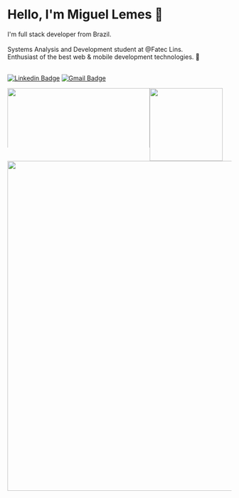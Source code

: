 # Hello, I'm Miguel Lemes 👋

<div>
  I'm full stack developer from Brazil.</br></br>
  Systems Analysis and Development student at @Fatec Lins.</br>
  Enthusiast of the best web & mobile development technologies. 👾</br></br>
</div>


[![Linkedin Badge](https://img.shields.io/badge/-Miguel%20Lemes-6b21a8?style=flat-square&logo=Linkedin&logoColor=white&link=https://www.linkedin.com/in/migueelzz/)](https://www.linkedin.com/in/migueelzz/) 
[![Gmail Badge](https://img.shields.io/badge/-miguellemes005@gmail.com-6b21a8?style=flat-square&logo=Gmail&logoColor=white&link=mailto:miguellemes005@gmail.com)](mailto:miguellemes005@gmail.com)

<div style="display: flex; flex-direction: column">
  <div style="display: flex; flex-direction: row">
    <img
	style="min-width: 134px; max-height: 134px;"
	 width="320"
        src="https://lanyard-profile-readme.vercel.app/api/328518629207441418?theme=dark&bg=000000&animated=false&borderRadius=10px"
     />
     <img
	style="min-width: 164px;"
	height="164"
        src="https://streak-stats.demolab.com/?user=migueelzz&theme=midnight_purple&hide_border=true&date_format=M%20j%5B%2C%20Y%5D"
      />
   </div>
   <div style="display: flex; flex-direction: column">
      <img
	width="743"
        src="http://github-profile-summary-cards.vercel.app/api/cards/profile-details?username=migueelzz&theme=midnight_purple"
      />
   </div
</div>



